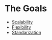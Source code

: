 # The Goals

* [Scalability](scalability.md)
* [Flexibility](flexibility.md)
* [Standarization](standarization.md)